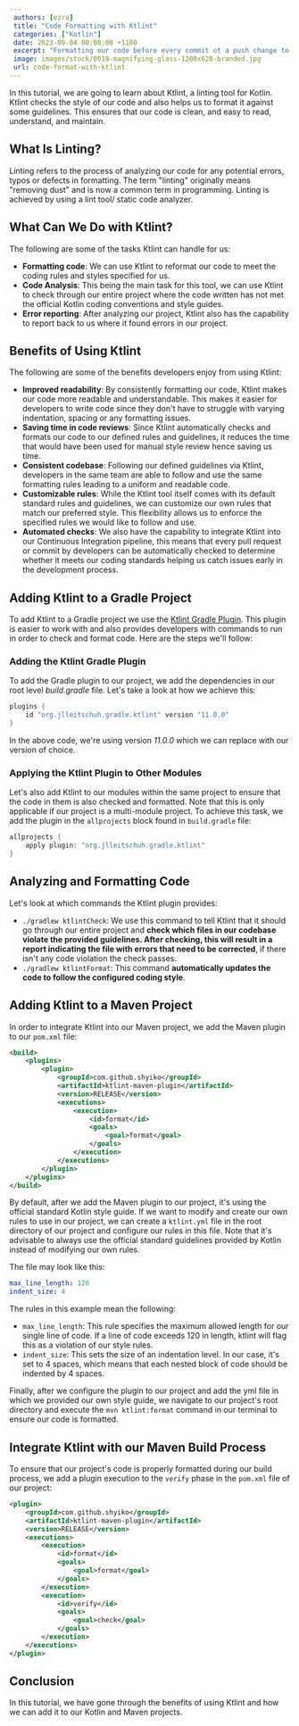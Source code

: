 ```yaml
---
 authors: [ezra]
 title: "Code Formatting with Ktlint"
 categories: ["Kotlin"]
 date: 2023-09-04 00:00:00 +1100
 excerpt: "Formatting our code before every commit ot a push change to our remote repository is a vitable step to keep our code clean, in this article we shall discuss how to use Ktlint to format our Kotlin code"
 image: images/stock/0019-magnifying-glass-1200x628-branded.jpg
 url: code-format-with-ktlint
---
```


In this tutorial, we are going to learn about Ktlint, a linting tool for Kotlin. Ktlint checks the style of our code and also helps us to format it against some guidelines. This ensures that our code is clean, and easy to read, understand, and maintain.


## What Is Linting?
Linting refers to the process of analyzing our code for any potential errors, typos or defects in formatting. The term "linting" originally means "removing dust" and is now a common term in programming. Linting is achieved by using a lint tool/ static code analyzer.

## What Can We Do with Ktlint?
The following are some of the tasks Ktlint can handle for us:
 * **Formatting code**: We can use Ktlint to reformat our code to meet the coding rules and styles specified for us.
 * **Code Analysis**: This being the main task for this tool, we can use Ktlint to check through our entire project where the code written has not met the official Kotlin coding conventions and style guides.
 * **Error reporting**: After analyzing our project, Ktlint also has the capability to report back to us where it found errors in our project.

## Benefits of Using Ktlint
The following are some of the benefits developers enjoy from using Ktlint:
  * **Improved readability**: By consistently formatting our code, Ktlint makes our code more readable and understandable. This makes it easier for developers to write code since they don't have to struggle with varying indentation, spacing or any formatting issues.
  * **Saving time in code reviews**: Since Ktlint automatically checks and formats our code to our defined rules and guidelines, it reduces the time that would have been used for manual style review hence saving us time.
  * **Consistent codebase**: Following our defined guidelines via Ktlint, developers in the same team are able to follow and use the same formatting rules leading to a uniform and readable code.
  * **Customizable rules**: While the Ktlint tool itself comes with its default standard rules and guidelines, we can customize our own rules that match our preferred style. This flexibility allows us to enforce the specified rules we would like to follow and use.
  * **Automated checks**: We also have the capability to integrate Ktlint into our Continuous Integration pipeline, this means that every pull request or commit by developers can be automatically checked to determine whether it meets our coding standards helping us catch issues early in the development process.

## Adding Ktlint to a Gradle Project
  To add Ktlint to a Gradle project we use the [Ktlint Gradle Plugin](https://github.com/JLLeitschuh/ktlint-gradle). This plugin is easier to work with and also provides developers with commands to run in order to check and format code. Here are the steps we'll follow:

### Adding the Ktlint Gradle Plugin
  To add the Gradle plugin to our project, we add the dependencies in our root level *build.gradle*  file.
  Let's take a look at how we achieve this:
```groovy
plugins {
    id "org.jlleitschuh.gradle.ktlint" version "11.0.0"
}
```
In the above code, we're using version *11.0.0* which we can replace with our version of choice.

### Applying the Ktlint Plugin to Other Modules
Let's also add Ktlint to our modules within the same project to ensure that the code in them is also checked and formatted. Note that this is only applicable if our project is a multi-module project. To achieve this task, we add the plugin in the `allprojects` block found in `build.gradle` file:

```groovy
allprojects {
    apply plugin: "org.jlleitschuh.gradle.ktlint"
}
```
## Analyzing and Formatting Code
Let's look at which commands the Ktlint plugin provides:
* `./gradlew ktlintCheck`:
We use this command to tell Ktlint that it should go through our entire project and **check which files in our codebase violate the provided guidelines. After checking, this will result in a report indicating the file with errors that need to be corrected**, if there isn't any code violation the check passes.
* `./gradlew ktlintFormat`:
This command **automatically updates the code to follow the configured coding style**.

## Adding Ktlint to a Maven Project
In order to integrate Ktlint into our Maven project, we add the Maven plugin to our `pom.xml` file:

```xml 
<build>
    <plugins>
        <plugin>
            <groupId>com.github.shyiko</groupId>
            <artifactId>ktlint-maven-plugin</artifactId>
            <version>RELEASE</version> 
            <executions>
                <execution>
                    <id>format</id>
                    <goals>
                        <goal>format</goal>
                    </goals>
                </execution>
            </executions>
        </plugin>
    </plugins>
</build>
```

By default, after we add the Maven plugin to our project, it's using the official standard Kotlin style guide. If we want to modify and create our own rules to use in our project, we can create a `ktlint.yml` file in the root directory of our project and configure our rules in this file. Note that it's advisable to always use the official standard guidelines provided by Kotlin instead of modifying our own rules.

The file may look like this:

```yaml
max_line_length: 120
indent_size: 4
```

The rules in this example mean the following:

- `max_line_length`: This rule specifies the maximum allowed length for our single line of code. If a line of code exceeds 120 in length, ktlint will flag this as a violation of our style rules.
- `indent_size`: This sets the size of an indentation level. In our case, it's set to 4 spaces, which means that each nested block of code should be indented by 4 spaces.

Finally, after we configure the plugin to our project and add the yml file in which we provided our own style guide, we navigate to our project's root directory and execute the `mvn ktlint:format` command in our terminal to ensure our code is formatted.

## Integrate Ktlint with our Maven Build Process
To ensure that our project's code is properly formatted during our build process, we add a plugin execution to the `verify` phase in the `pom.xml` file of our project:

```xml
<plugin>
    <groupId>com.github.shyiko</groupId>
    <artifactId>ktlint-maven-plugin</artifactId>
    <version>RELEASE</version>
    <executions>
        <execution>
            <id>format</id>
            <goals>
                <goal>format</goal>
            </goals>
        </execution>
        <execution>
            <id>verify</id>
            <goals>
                <goal>check</goal>
            </goals>
        </execution>
    </executions>
</plugin>
```
## Conclusion
In this tutorial, we have gone through the benefits of using Ktlint and how we can add it to our Kotlin and Maven projects.